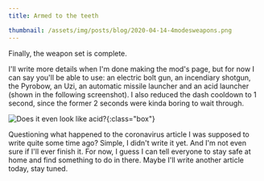 ```yaml
---
title: Armed to the teeth

thumbnail: /assets/img/posts/blog/2020-04-14-4modesweapons.png
---
```

Finally, the weapon set is complete.

I'll write more details when I'm done making the mod's page, but for now I can say you'll be able to use: an electric bolt gun, an incendiary shotgun, the Pyrobow, an Uzi, an automatic missile launcher and an acid launcher (shown in the following screenshot). I also reduced the dash cooldown to 1 second, since the former 2 seconds were kinda boring to wait through.

![Does it even look like acid?](/assets/img/posts/blog/2020-04-14-4modesweapons.png){:class="box"}

Questioning what happened to the coronavirus article I was supposed to write quite some time ago? Simple, I didn't write it yet. And I'm not even sure if I'll ever finish it. For now, I guess I can tell everyone to stay safe at home and find something to do in there. Maybe I'll write another article today, stay tuned.
